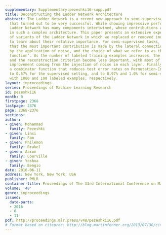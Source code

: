 ```yaml
---
supplementary: Supplementary:pezeshki16-supp.pdf
title: Deconstructing the Ladder Network Architecture
abstract: The Ladder Network is a recent new approach to semi-supervised learning
  that turned out to be very successful. While showing impressive performance, the
  Ladder Network has many components intertwined, whose contributions are not obvious
  in such a complex architecture. This paper presents an extensive experimental investigation
  of variants of the Ladder Network in which we replaced or removed individual components
  to learn about their relative importance. For semi-supervised tasks, we conclude
  that the most important contribution is made by the lateral connections, followed
  by the application of noise, and the choice of what we refer to as the ‘combinator
  function’. As the number of labeled training examples increases, the lateral connections
  and the reconstruction criterion become less important, with most of the generalization
  improvement coming from the injection of noise in each layer. Finally, we introduce
  a combinator function that reduces test error rates on Permutation-Invariant MNIST
  to 0.57% for the supervised setting, and to 0.97% and 1.0% for semi-supervised settings
  with 1000 and 100 labeled examples, respectively.
layout: inproceedings
series: Proceedings of Machine Learning Research
id: pezeshki16
month: 0
firstpage: 2368
lastpage: 2376
page: 2368-2376
sections: 
author:
- given: Mohammad
  family: Pezeshki
- given: Linxi
  family: Fan
- given: Philemon
  family: Brakel
- given: Aaron
  family: Courville
- given: Yoshua
  family: Bengio
date: 2016-06-11
address: New York, New York, USA
publisher: PMLR
container-title: Proceedings of The 33rd International Conference on Machine Learning
volume: '48'
genre: inproceedings
issued:
  date-parts:
  - 2016
  - 6
  - 11
pdf: http://proceedings.mlr.press/v48/pezeshki16.pdf
# Format based on citeproc: http://blog.martinfenner.org/2013/07/30/citeproc-yaml-for-bibliographies/
---
```

